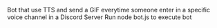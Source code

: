 Bot that use TTS and send a GIF everytime someone enter in a specific voice channel in a Discord Server
Run node bot.js to execute bot